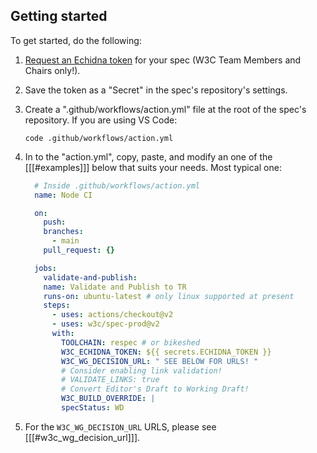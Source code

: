 ## Getting started

To get started, do the following:

1. [Request an Echidna token](https://www.w3.org/Web/publications/register) for your spec (W3C Team Members and Chairs only!).
1. Save the token as a "Secret" in the spec's repository's settings.
1. Create a ".github/workflows/action.yml" file at the root of the spec's repository.
   If you are using VS Code:
   ```bash"
   code .github/workflows/action.yml
   ```
1. In to the "action.yml", copy, paste, and modify an one of the
   [[[#examples]]] below that suits your needs. Most typical one:

   ```yml
     # Inside .github/workflows/action.yml
     name: Node CI

     on:
       push:
       branches:
         - main
       pull_request: {}

     jobs:
       validate-and-publish:
       name: Validate and Publish to TR
       runs-on: ubuntu-latest # only linux supported at present
       steps:
         - uses: actions/checkout@v2
         - uses: w3c/spec-prod@v2
         with:
           TOOLCHAIN: respec # or bikeshed
           W3C_ECHIDNA_TOKEN: ${{ secrets.ECHIDNA_TOKEN }}
           W3C_WG_DECISION_URL: " SEE BELOW FOR URLS! "
           # Consider enabling link validation!
           # VALIDATE_LINKS: true
           # Convert Editor's Draft to Working Draft!
           W3C_BUILD_OVERRIDE: |
           specStatus: WD
   ```

1. For the `W3C_WG_DECISION_URL` URLS, please see [[[#w3c_wg_decision_url]]].
